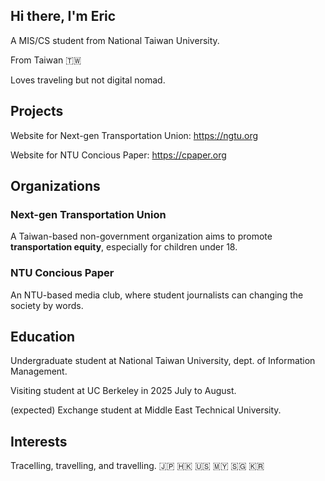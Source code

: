 ## Hi there, I'm Eric

A MIS/CS student from National Taiwan University.

From Taiwan 🇹🇼

Loves traveling but not digital nomad.

## Projects

Website for Next-gen Transportation Union: https://ngtu.org

Website for NTU Concious Paper: https://cpaper.org

## Organizations

### Next-gen Transportation Union

A Taiwan-based non-government organization aims to promote **transportation equity**, especially for children under 18.

### NTU Concious Paper

An NTU-based media club, where student journalists can changing the society by words.

## Education

Undergraduate student at National Taiwan University, dept. of Information Management.

Visiting student at UC Berkeley in 2025 July to August.

(expected) Exchange student at Middle East Technical University.

## Interests

Tracelling, travelling, and travelling.
🇯🇵 🇭🇰 🇺🇸 🇲🇾 🇸🇬 🇰🇷
